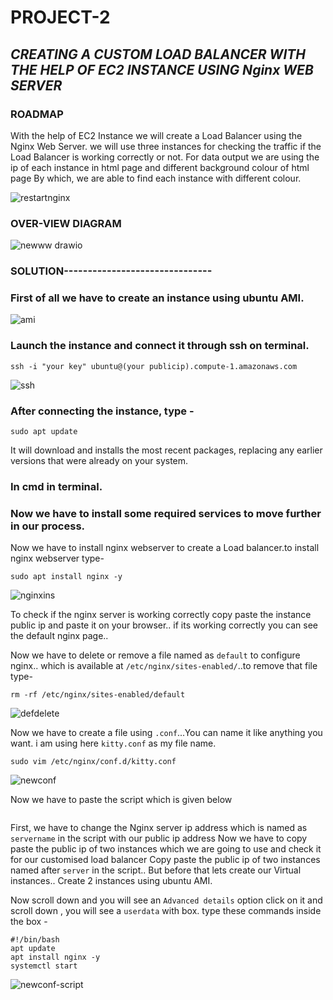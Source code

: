 # PROJECT-2
## ***CREATING A CUSTOM LOAD BALANCER WITH THE HELP OF EC2 INSTANCE USING Nginx WEB SERVER***
### ROADMAP
With the help of EC2 Instance we will create a Load Balancer using the Nginx Web Server.
we will use three instances for checking the traffic if the Load Balancer is working correctly or not.
For data output we are using the ip of each instance in html page and different background colour of html page By which, we are able to find each instance with different colour.








![restartnginx](https://github.com/kitty6xt5/PROJECT2/assets/141032592/4c71db01-0378-413c-8a4f-78f28a0c6bd2)

### OVER-VIEW DIAGRAM

![newww drawio](https://github.com/kitty6xt5/PROJECT2/assets/141032592/9881ac19-34f7-4fc3-bee4-f358892a6cd6)

### SOLUTION-------------------------------

### First of all we have to create an instance using ubuntu AMI.

![ami](https://github.com/kitty6xt5/PROJECT2/assets/141032592/4de10952-d934-4346-a233-3a1c855ca9aa)

### Launch the instance and connect it through ssh on terminal.
```
ssh -i "your key" ubuntu@(your publicip).compute-1.amazonaws.com
```
![ssh](https://github.com/kitty6xt5/PROJECT2/assets/141032592/9a5030b3-913b-4520-bf41-70d66763a794)

### After connecting the instance, type -
```
sudo apt update
```
It will download and installs the most recent packages, replacing any earlier versions that were already on your system. 
### In cmd in terminal.
### Now we have to install some required services to move further in our process.
Now we have to install nginx webserver to create a Load balancer.to install nginx webserver type-

```
sudo apt install nginx -y

```
![nginxins](https://github.com/kitty6xt5/PROJECT2/assets/141032592/7a4e434a-3a84-4a7a-b6ff-5043e6c9f6be)

To check if the nginx server is working correctly copy paste the instance public ip and paste it on your browser.. if its working correctly you can see the default nginx page..

Now we have to delete or remove a file named as ```default``` to configure nginx..<v>
which is available at ```/etc/nginx/sites-enabled/```..to remove that file type-

```
rm -rf /etc/nginx/sites-enabled/default

```
![defdelete](https://github.com/kitty6xt5/PROJECT2/assets/141032592/697fea3d-3a72-4233-a81a-a11fa39ce842)

Now we have to create a file using ```.conf```...You can name it like anything you want. i am using here ```kitty.conf``` as my file name.

```
sudo vim /etc/nginx/conf.d/kitty.conf

```

![newconf](https://github.com/kitty6xt5/PROJECT2/assets/141032592/6c5b8563-830f-4595-b44c-b339c3b9db66)

Now we have to paste the script which is given below
```

```

First, we have to change the Nginx server ip address which is named as ```servername``` in the script with our public ip address<v>
Now we have to copy paste the public ip of two instances which we are going to use and check it for our customised load balancer<v>
Copy paste the public ip of two instances named after ```server``` in the script..<v>
But before that lets create our Virtual instances..
Create 2 instances using ubuntu AMI.


Now scroll down and you will see an ```Advanced details``` option click on it and scroll down , you will see a ```userdata``` with box.<v> type these commands inside the box -
```
#!/bin/bash
apt update
apt install nginx -y 
systemctl start
```

![newconf-script](https://github.com/kitty6xt5/PROJECT2/assets/141032592/1c467603-a8bd-4cfe-9d5c-2a61930d0df2)
